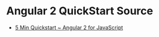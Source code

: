 # Angular 2 QuickStart Source

* [5 Min Quickstart ~ Angular 2 for JavaScript](https://angular.io/docs/js/latest/quickstart.html)
